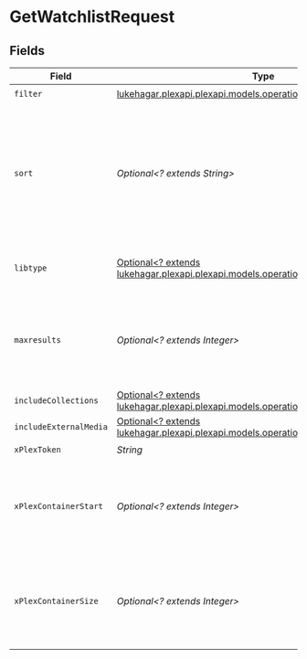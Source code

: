 # GetWatchlistRequest


## Fields

| Field                                                                                                                                                                                               | Type                                                                                                                                                                                                | Required                                                                                                                                                                                            | Description                                                                                                                                                                                         |
| --------------------------------------------------------------------------------------------------------------------------------------------------------------------------------------------------- | --------------------------------------------------------------------------------------------------------------------------------------------------------------------------------------------------- | --------------------------------------------------------------------------------------------------------------------------------------------------------------------------------------------------- | --------------------------------------------------------------------------------------------------------------------------------------------------------------------------------------------------- |
| `filter`                                                                                                                                                                                            | [lukehagar.plexapi.plexapi.models.operations.PathParamFilter](../../models/operations/PathParamFilter.md)                                                                                           | :heavy_check_mark:                                                                                                                                                                                  | Filter                                                                                                                                                                                              |
| `sort`                                                                                                                                                                                              | *Optional<? extends String>*                                                                                                                                                                        | :heavy_minus_sign:                                                                                                                                                                                  | In the format "field:dir". Available fields are "watchlistedAt" (Added At),<br/>"titleSort" (Title), "originallyAvailableAt" (Release Date), or "rating" (Critic Rating).<br/>"dir" can be "asc" or "desc"<br/> |
| `libtype`                                                                                                                                                                                           | [Optional<? extends lukehagar.plexapi.plexapi.models.operations.Libtype>](../../models/operations/Libtype.md)                                                                                       | :heavy_minus_sign:                                                                                                                                                                                  | The type of library to filter. Can be "movie" or "show", or all if not present.<br/>                                                                                                                |
| `maxresults`                                                                                                                                                                                        | *Optional<? extends Integer>*                                                                                                                                                                       | :heavy_minus_sign:                                                                                                                                                                                  | The number of items to return. If not specified, all items will be returned.<br/>If the number of items exceeds the limit, the response will be paginated.<br/>                                     |
| `includeCollections`                                                                                                                                                                                | [Optional<? extends lukehagar.plexapi.plexapi.models.operations.IncludeCollections>](../../models/operations/IncludeCollections.md)                                                                 | :heavy_minus_sign:                                                                                                                                                                                  | include collections in the results<br/>                                                                                                                                                             |
| `includeExternalMedia`                                                                                                                                                                              | [Optional<? extends lukehagar.plexapi.plexapi.models.operations.IncludeExternalMedia>](../../models/operations/IncludeExternalMedia.md)                                                             | :heavy_minus_sign:                                                                                                                                                                                  | include external media in the results<br/>                                                                                                                                                          |
| `xPlexToken`                                                                                                                                                                                        | *String*                                                                                                                                                                                            | :heavy_check_mark:                                                                                                                                                                                  | User Token                                                                                                                                                                                          |
| `xPlexContainerStart`                                                                                                                                                                               | *Optional<? extends Integer>*                                                                                                                                                                       | :heavy_minus_sign:                                                                                                                                                                                  | The index of the first item to return. If not specified, the first item will be returned.<br/>If the number of items exceeds the limit, the response will be paginated.<br/>                        |
| `xPlexContainerSize`                                                                                                                                                                                | *Optional<? extends Integer>*                                                                                                                                                                       | :heavy_minus_sign:                                                                                                                                                                                  | The number of items to return. If not specified, all items will be returned.<br/>If the number of items exceeds the limit, the response will be paginated.<br/>                                     |